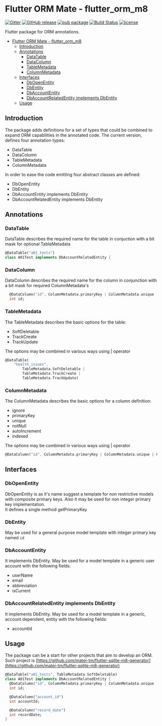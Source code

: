 # Flutter ORM Mate - flutter_orm_m8

[![Gitter](https://img.shields.io/gitter/room/flutter-orm-m8/community.svg?style=flat-square)](https://gitter.im/flutter-orm-m8/community) [![GitHub release](https://img.shields.io/github/release/matei-tm/flutter-orm-m8.svg)](https://github.com/matei-tm/flutter-orm-m8) [![pub package](https://img.shields.io/pub/v/flutter_orm_m8.svg)](https://pub.dartlang.org/packages/flutter_orm_m8) [![Build Status](https://travis-ci.org/matei-tm/flutter-orm-m8.svg?branch=master)](https://travis-ci.org/matei-tm/flutter-orm-m8) [![license](https://img.shields.io/github/license/matei-tm/flutter-orm-m8.svg)](https://github.com/matei-tm/flutter-orm-m8/blob/master/LICENSE)

Flutter package for ORM annotations.

- [Flutter ORM Mate - flutter_orm_m8](#flutter-orm-mate---flutterormm8)
  - [Introduction](#introduction)
  - [Annotations](#annotations)
    - [DataTable](#datatable)
    - [DataColumn](#datacolumn)
    - [TableMetadata](#tablemetadata)
    - [ColumnMetadata](#columnmetadata)
  - [Interfaces](#interfaces)
    - [DbOpenEntity](#dbopenentity)
    - [DbEntity](#dbentity)
    - [DbAccountEntity](#dbaccountentity)
    - [DbAccountRelatedEntity implements DbEntity](#dbaccountrelatedentity-implements-dbentity)
  - [Usage](#usage)

## Introduction

The package adds definitions for a set of types that could be combined to expand ORM capabilities in the annotated code.
The current version, defines four annotation types:

- DataTable
- DataColumn
- TableMetadata
- ColumnMetadata

In order to ease the code emitting four abstract classes are defined:

- DbOpenEntity
- DbEntity
- DbAccountEntity implements DbEntity
- DbAccountRelatedEntity implements DbEntity

## Annotations

### DataTable

DataTable describes the required name for the table in conjuction with a bit mask for optional TableMetadata

```dart
@DataTable("a01_tests")
class A01Test implements DbAccountRelatedEntity {
```

### DataColumn

DataColumn describes the required name for the column in conjunction  with a bit mask for required ColumnMetadata's

```dart
  @DataColumn("id", ColumnMetadata.primaryKey | ColumnMetadata.unique | ColumnMetadata.autoIncrement)
  int id;
```

### TableMetadata

The TableMetadata describes the basic options for the table:

- SoftDeletable
- TrackCreate
- TrackUpdate

The options may be combined in various ways using | operator

```dart
@DataTable(
    "health_issues",
        TableMetadata.SoftDeletable |
        TableMetadata.TrackCreate |
        TableMetadata.TrackUpdate)
```

### ColumnMetadata

The ColumnMetadata describes the basic options for a column definition:

- ignore
- primaryKey
- unique
- notNull
- autoIncrement
- indexed

The options may be combined in various ways using | operator

```dart
@DataColumn("id", ColumnMetadata.primaryKey | ColumnMetadata.unique | ColumnMetadata.autoIncrement)
```

## Interfaces

### DbOpenEntity

DbOpenEntity is as it's name suggest a template for non restrictive models with composite primary keys.
Also it may be used for non integer primary key implementation.  
It defines a single method getPrimaryKey

### DbEntity

May be used for a general purpose model template with integer primary key named `id`

### DbAccountEntity

It implements DbEntity.
May be used for a model template in a generic user account with the following fields:

- userName
- email
- abbreviation
- isCurrent

### DbAccountRelatedEntity implements DbEntity

It implements DbEntity.
May be used for a model template in a generic, account dependent, entity with the following fields:

- accountId

## Usage

The package can be a start for other projects that aim to develop an ORM.
Such project is [https://github.com/matei-tm/flutter-sqlite-m8-generator](https://github.com/matei-tm/flutter-sqlite-m8-generator)

```dart
@DataTable("a01_tests", TableMetadata.SoftDeletable)
class A01Test implements DbAccountRelatedEntity {
  @DataColumn("id", ColumnMetadata.primaryKey | ColumnMetadata.unique | ColumnMetadata.autoIncrement)
  int id;

  @DataColumn("account_id")
  int accountId;

  @DataColumn("record_date")
  int recordDate;
}
```

